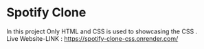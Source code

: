 # Spotify Clone
In this project Only HTML and CSS is used to showcasing the CSS .
<br>
Live Website-LINK : https://spotify-clone-css.onrender.com/
